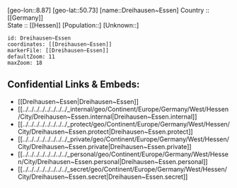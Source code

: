 ﻿---
location: [50.73,8.87] 
mapzoom: [7,12] 
mapmarker: city 
type: City
tags:
- geo/City


SpocWebEntityId: 29874
isDeleted: false
confidential: public

---
[geo-lon::8.87] 
[geo-lat::50.73] 
[name::Dreihausen~Essen] 
Country :: [[Germany]]  
State :: [[Hessen]] 
[Population::] 
[Unknown::] 


```leaflet
id: Dreihausen~Essen
coordinates: [[Dreihausen~Essen]] 
markerFile: [[Dreihausen~Essen]] 
defaultZoom: 11 
maxZoom: 18
```


## Confidential Links & Embeds: 
- [[Dreihausen~Essen|Dreihausen~Essen]]  
- [[../../../../../../../../_internal/geo/Continent/Europe/Germany/West/Hessen/City/Dreihausen~Essen.internal|Dreihausen~Essen.internal]] 
- [[../../../../../../../../_protect/geo/Continent/Europe/Germany/West/Hessen/City/Dreihausen~Essen.protect|Dreihausen~Essen.protect]] 
- [[../../../../../../../../_private/geo/Continent/Europe/Germany/West/Hessen/City/Dreihausen~Essen.private|Dreihausen~Essen.private]] 
- [[../../../../../../../../_personal/geo/Continent/Europe/Germany/West/Hessen/City/Dreihausen~Essen.personal|Dreihausen~Essen.personal]] 
- [[../../../../../../../../_secret/geo/Continent/Europe/Germany/West/Hessen/City/Dreihausen~Essen.secret|Dreihausen~Essen.secret]] 
